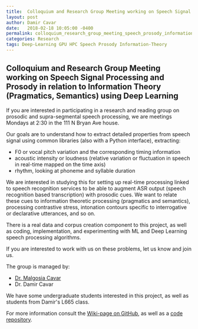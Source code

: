 ```yaml
---
title:  Colloquium and Research Group Meeting working on Speech Signal Processing and Prosody in relation to Information Theory (Pragmatics, Semantics) using Deep Learning
layout: post
author: Damir Cavar
date:   2018-02-18 10:05:00 -0400
permalink: colloquium_research_group_meeting_speech_prosody_information_theory_deep_learning
categories: Research
tags: Deep-Learning GPU HPC Speech Prosody Information-Theory
---
```

## Colloquium and Research Group Meeting working on Speech Signal Processing and Prosody in relation to Information Theory (Pragmatics, Semantics) using Deep Learning

If you are interested in participating in a research and reading group
on prosodic and supra-segmental speech processing, we are meetings
Mondays at 2:30 in the 111 N Bryan Ave house.

Our goals are to understand how to extract detailed properties from
speech signal using common libraries (also with a Python interface),
extracting:

- F0 or vocal pitch variation and the corresponding timing information
- acoustic intensity or loudness (relative variation or fluctuation in speech in real-time mapped on the time axis)
- rhythm, looking at phoneme and syllable duration

We are interested in studying this for setting up real-time processing
linked to speech recognition services to be able to augment ASR output
(speech recognition based transcription) with prosodic cues. We want to
relate these cues to information theoretic processing (pragmatics and
semantics), processing contrastive stress, intonation contours specific
to interrogative or declarative utterances, and so on.

There is a real data and corpus creation component to this project, as well as coding, implementation, and experimenting with ML and Deep Learning speech processing algorithms.

If you are interested to work with us on these problems, let us know and join us.

The group is managed by:

- [Dr. Malgosia Cavar](http://malgosia.cavar.me/)
- Dr. Damir Cavar

We have some undergraduate students interested in this project, as well as students from Damir's L665 class.

For more information consult the [Wiki-page on GitHub](https://github.com/dcavar/speechsignal/wiki), as well as a [code repository](https://github.com/dcavar/speechsignal).



